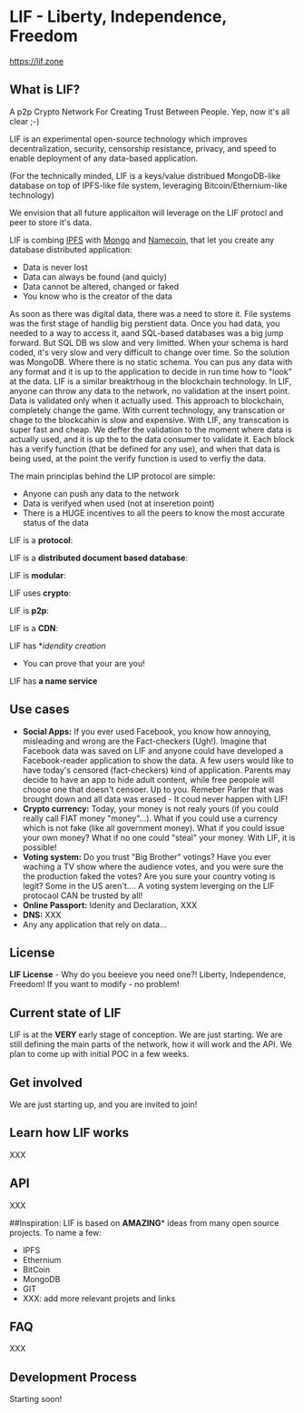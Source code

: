 LIF - Liberty, Independence, Freedom
====================================
https://lif.zone

## What is LIF?

A p2p Crypto Network For Creating Trust Between People. Yep, now it's all clear ;-)

LIF is an experimental open-source technology which improves decentralization, security, censorship resistance, privacy, and speed to enable deployment of any data-based application.

(For the technically minded, LIF is a keys/value distribued MongoDB-like database on top of IPFS-like file system, leveraging Bitcoin/Ethernium-like technology)

We envision that all future applicaiton will leverage on the LIF protocl and peer to store it's data.

LIF is combing [IPFS](https://raw.githubusercontent.com/ipfs/ipfs/) with [Mongo](https://github.com/mongodb/mongo) and [Namecoin](https://www.namecoin.org/), that let you create any database distributed application:
- Data is never lost
- Data can always be found (and quicly)
- Data cannot be altered, changed or faked
- You know who is the creator of the data

As soon as there was digital data, there was a need to store it. File systems was the first stage of handlig big perstient data. Once you had data, you needed to a way to access it, aand SQL-based databases was a big jump forward. But SQL DB ws slow and very limitted. When your schema is hard coded, it's very slow and very difficult to change over time.
So the solution was MongoDB. Where there is no static schema. You can pus any data with any format and it is up to the application to decide in run time how to "look" at the data. LIF is a similar breaktrhoug in the blockchain technology. In LIF, anyone can throw any data to the network, no validation at the insert point. Data is validated only when it actually used. This approach to blockchain, completely change the game. With current technology, any transcation or chage to the blockcahin is slow and expensive. With LIF, any transcation is super fast and cheap. We deffer the validation to the moment where data is actually used, and it is up the to the data consumer to validate it. Each block has a verify function (that be defined for any use), and when that data is being used, at the point the verify function is used to verfiy the data.

The main principlas behind the LIP protocol are simple:
- Anyone can push any data to the network
- Data is verifyed when used (not at inseretion point)
- There is a HUGE incentives to all the peers to know the most accurate status of the data

LIF is a **protocol**:

LIF is a **distributed document based database**:

LIF is **modular**:

LIF uses **crypto**:

LIF is **p2p**:

LIF is a **CDN**:

LIF has **idendity creation*
- You can prove that your are you!

LIF has **a name service**

## Use cases

- **Social Apps:** If you ever used Facebook, you know how annoying, misleading and wrong are the Fact-checkers (Ugh!). Imagine that Facebook data was saved on LIF and anyone could have developed a Facebook-reader application to show the data. A few users would like to have today's censored (fact-checkers) kind of application. Parents may decide to have an app to hide adult content, while free peopole will choose one that doesn't censoer. Up to you. Remeber Parler that was brought down and all data was erased - It coud never happen with LIF!
- **Crypto currency:** Today, your money is not realy yours (if you could really call FIAT money "money"...). What if you could use a currency which is not fake (like all government money). What if you could issue your own money? What if no one could "steal" your money. With LIF, it is possible!
- **Voting system:** Do you trust "Big Brother" votings? Have you ever waching a TV show where the audience votes, and you were sure the the production faked the votes? Are you sure your country voting is legit? Some in the US aren't.... A voting system leverging on the LIF protocaol CAN be trusted by all!
- **Online Passport:** Idenity and Declaration, XXX
- **DNS:** XXX
- Any any application that rely on data...

## License

**LIF License** - Why do you beeieve you need one?! Liberty, Independence, Freedom!
If you want to modify - no problem!

## Current state of LIF

LIF is at the **VERY** early stage of conception. We are just starting. We are still defining the main parts
of the network, how it will work and the API. We plan to come up with initial POC in a few weeks.

## Get involved

We are just starting up, and you are invited to join!

## Learn how LIF works

XXX

## API

XXX

##Inspiration:
LIF is based on **AMAZING*** ideas from many open source projects. To name a few:
- IPFS
- Ethernium
- BitCoin
- MongoDB
- GIT
- XXX: add more relevant projets and links

## FAQ

XXX

## Development Process

Starting soon! 

